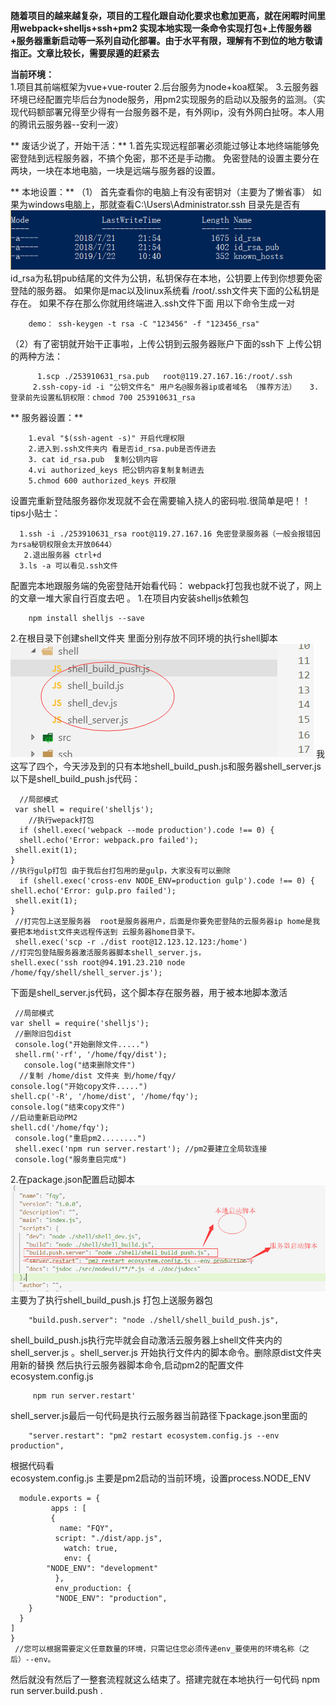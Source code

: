 **随着项目的越来越复杂，项目的工程化跟自动化要求也愈加更高，就在闲暇时间里用webpack+shelljs+ssh+pm2 实现本地实现一条命令实现打包+上传服务器+服务器重新启动等一系列自动化部署。由于水平有限，理解有不到位的地方敬请指正。文章比较长，需要尿遁的赶紧去**

  **当前环境：**  
     1.项目其前端框架为vue+vue-router
     2.后台服务为node+koa框架。
     3.云服务器环境已经配置完毕后台为node服务，用pm2实现服务的启动以及服务的监测。（实现代码额部署兄得至少得有一台服务器不是，有外网ip，没有外网白扯呀。本人用的腾讯云服务器--安利一波）
     
  ** 废话少说了，开始干活：** 
  1.首先实现远程部署必须能过够让本地终端能够免密登陆到远程服务器，不搞个免密，那不还是手动撒。
    免密登陆的设置主要分在两块，一块在本地电脑，一块是远端与服务器的设置。
    
   ** 本地设置：** 
   （1） 首先查看你的电脑上有没有密钥对（主要为了懒省事） 
     如果为windows电脑上，那就查看C:\Users\Administrator\.ssh 目录先是否有 
       ![f5619559f0e85ceeb37fad43ffab187c](autoDeploy.resources/30A62068-564B-458F-B74D-7053BAD66873.png)
       id_rsa为私钥pub结尾的文件为公钥，私钥保存在本地，公钥要上传到你想要免密登陆的服务器。
     如果你是mac以及linux系统看 /root/.ssh文件夹下面的公私钥是存在。
     如果不存在那么你就用终端进入.ssh文件下面 用以下命令生成一对 
    
        demo： ssh-keygen -t rsa -C "123456" -f "123456_rsa"  
    
  （2）有了密钥就开始干正事啦，上传公钥到云服务器账户下面的ssh下 
      上传公钥的两种方法： 
     
          1.scp ./253910631_rsa.pub   root@119.27.167.16:/root/.ssh
         2.ssh-copy-id -i "公钥文件名" 用户名@服务器ip或者域名 （推荐方法）   3. 登录前先设置私钥权限：chmod 700 253910631_rsa
         
  ** 服务器设置：** 
    
        1.eval "$(ssh-agent -s)" 开启代理权限
        2.进入到.ssh文件夹内 看是否id_rsa.pub是否传进去
        3. cat id_rsa.pub  复制公钥内容   
        4.vi authorized_keys 把公钥内容复制复制进去
        5.chmod 600 authorized_keys 开权限
        
  设置完重新登陆服务器你发现就不会在需要输入挠人的密码啦.很简单是吧！！ 
    tips小贴士：  
      
      1.ssh -i ./253910631_rsa root@119.27.167.16 免密登录服务器（一般会报错因为rsa秘钥权限会太开放0644）
       2.退出服务器 ctrl+d
      3.ls -a 可以看见.ssh文件
      
   配置完本地跟服务端的免密登陆开始看代码： 
       webpack打包我也就不说了，网上的文章一堆大家自行百度去吧 。
  1.在项目内安装shelljs依赖包 
   
        npm install shelljs --save
   
   2.在根目录下创建shell文件夹 里面分别存放不同环境的执行shell脚本 
   ![3031625ad2e2943ebe5f260ef59b98c6](autoDeploy.resources/16C2CAB9-42CD-4570-84EE-BFD0A45124B1.png)
   我这写了四个，今天涉及到的只有本地shell_build_push.js和服务器shell_server.js
   以下是shell_build_push.js代码：
   
      //局部模式
     var shell = require('shelljs');
        //执行wepack打包
      if (shell.exec('webpack --mode production').code !== 0) {
      shell.echo('Error: webpack.pro failed');
     shell.exit(1);
    }
    //执行gulp打包 由于我后台打包用的是gulp，大家没有可以删除
      if (shell.exec('cross-env NODE_ENV=production gulp').code !== 0) {
    shell.echo('Error: gulp.pro failed');
     shell.exit(1);
    }
     //打完包上送至服务器  root是服务器用户，后面是你要免密登陆的云服务器ip home是我要把本地dist文件夹远程传送到 云服务器home目录下。
     shell.exec('scp -r ./dist root@12.123.12.123:/home')
    //打完包登陆服务器激活服务器脚本shell_server.js，
    shell.exec('ssh root@94.191.23.210 node     /home/fqy/shell/shell_server.js');

  下面是shell_server.js代码，这个脚本存在服务器，用于被本地脚本激活 
 
     //局部模式
    var shell = require('shelljs');
     //删除旧包dist
     console.log("开始删除文件.....")
     shell.rm('-rf', '/home/fqy/dist');
       console.log("结束删除文件")
      //复制 /home/dist 文件夹 到/home/fqy/
    console.log("开始copy文件.....")
    shell.cp('-R', '/home/dist', '/home/fqy');
    console.log("结束copy文件")
    //启动重新启动PM2
    shell.cd('/home/fqy');
     console.log("重启pm2........")
     shell.exec('npm run server.restart'); //pm2要建立全局软连接
     console.log("服务重启完成")

  2.在package.json配置启动脚本 
      ![8cf858b3df34cfa0bd3dbc42f2f24fb2](autoDeploy.resources/3AD02B91-467E-4B35-BD5D-FE2FA7C99A79.png)
       主要为了执行shell_build_push.js 打包上送服务器包
     
        "build.push.server": "node ./shell/shell_build_push.js",
      
   shell_build_push.js执行完毕就会自动激活云服务器上shell文件夹内的shell_server.js 。shell_server.js 开始执行文件内的脚本命令。删除原dist文件夹用新的替换 然后执行云服务器脚本命令,启动pm2的配置文件ecosystem.config.js
      
         npm run server.restart'
   shell_server.js最后一句代码是执行云服务器当前路径下package.json里面的 
   
        "server.restart": "pm2 restart ecosystem.config.js --env production",
  根据代码看  
   ecosystem.config.js 主要是pm2启动的当前环境，设置process.NODE_ENV  
    
      module.exports = {
             apps : [
             {
               name: "FQY",
              script: "./dist/app.js",
                watch: true,
                env: {
            "NODE_ENV": "development"
              },
              env_production: {
              "NODE_ENV": "production",
        }
      }
    ]
    }
     //您可以根据需要定义任意数量的环境，只需记住您必须传递env_要使用的环境名称（之后）--env。
     
   然后就没有然后了一整套流程就这么结束了。搭建完就在本地执行一句代码 
  npm run server.build.push .


 



     


   
  
   
    
    


